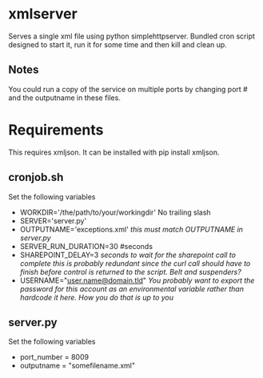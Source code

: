 # xmlserver

Serves a single xml file using python simplehttpserver.
Bundled cron script designed to start it, run it for some time and then kill and clean up.

## Notes
You could run a copy of the service on multiple ports by changing port # and the outputname in these files.

# Requirements
This requires xmljson. It can be installed with pip install xmljson.

## cronjob.sh
Set the following variables

* WORKDIR='/the/path/to/your/workingdir' No trailing slash
* SERVER='server.py'
* OUTPUTNAME='exceptions.xml' _this must match OUTPUTNAME in server.py_
* SERVER_RUN_DURATION=30 #seconds
* SHAREPOINT_DELAY=3 _seconds to wait for the sharepoint call to complete
 this is probably redundant since the curl call should have to finish
 before control is returned to the script. Belt and suspenders?_
* USERNAME="user.name@domain.tld"
  _You probably want to export the password for this account as an environmental
  variable rather than hardcode it here. How you do that is up to you_

## server.py

Set the following variables

* port_number = 8009
* outputname = "somefilename.xml"
